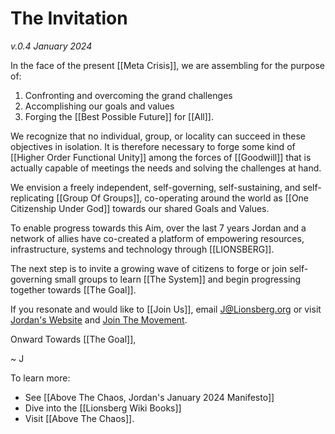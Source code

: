 # The Invitation
*v.0.4 January 2024*

In the face of the present [[Meta Crisis]], we are assembling for the purpose of: 

1. Confronting and overcoming the grand challenges  
2. Accomplishing our goals and values 
3. Forging the [[Best Possible Future]] for [[All]]. 

We recognize that no individual, group, or locality can succeed in these objectives in isolation. It is therefore necessary to forge some kind of [[Higher Order Functional Unity]] among the forces of [[Goodwill]] that is actually capable of meetings the needs and solving the challenges at hand. 

We envision a freely independent, self-governing, self-sustaining, and self-replicating [[Group Of Groups]], co-operating around the world as [[One Citizenship Under God]] towards our shared Goals and Values. 

To enable progress towards this Aim, over the last 7 years Jordan and a network of allies have co-created a platform of empowering resources, infrastructure, systems and technology through [[LIONSBERG]]. 

The next step is to invite a growing wave of citizens to forge or join self-governing small groups to learn [[The System]] and begin progressing together towards [[The Goal]]. 

If you resonate and would like to [[Join Us]], email J@Lionsberg.org or visit [Jordan's Website](https://jordannicholas.org) and [Join The Movement](https://jordannicholas.org/join_the_movement).  

Onward Towards [[The Goal]], 

~ J 

To learn more: 

- See [[Above The Chaos, Jordan's January 2024 Manifesto]]  
- Dive into the [[Lionsberg Wiki Books]]  
- Visit [[Above The Chaos]].  
